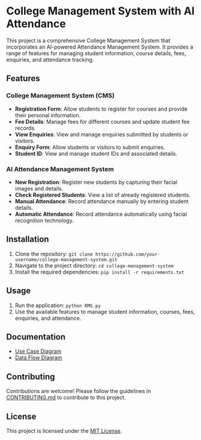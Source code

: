 # College Management System with AI Attendance

This project is a comprehensive College Management System that incorporates an AI-powered Attendance Management System. It provides a range of features for managing student information, course details, fees, enquiries, and attendance tracking.

## Features

### College Management System (CMS)

- **Registration Form**: Allow students to register for courses and provide their personal information.
- **Fee Details**: Manage fees for different courses and update student fee records.
- **View Enquiries**: View and manage enquiries submitted by students or visitors.
- **Enquiry Form**: Allow students or visitors to submit enquiries.
- **Student ID**: View and manage student IDs and associated details.

### AI Attendance Management System

- **New Registration**: Register new students by capturing their facial images and details.
- **Check Registered Students**: View a list of already registered students.
- **Manual Attendance**: Record attendance manually by entering student details.
- **Automatic Attendance**: Record attendance automatically using facial recognition technology.

## Installation

1. Clone the repository: `git clone https://github.com/your-username/college-management-system.git`
2. Navigate to the project directory: `cd college-management-system`
3. Install the required dependencies: `pip install -r requirements.txt`

## Usage

1. Run the application: `python RMS.py`
2. Use the available features to manage student information, courses, fees, enquiries, and attendance.

## Documentation

- [Use Case Diagram](![image](https://github.com/TEFLX/College-management-system-with-face-attendance-system/assets/164298793/14ef962f-f231-41df-b487-add40e3227c1))
- [Data Flow Diagram](![image](https://github.com/TEFLX/College-management-system-with-face-attendance-system/assets/164298793/bd5421c6-84d7-4df3-a33b-9ea6f24e0867))

## Contributing

Contributions are welcome! Please follow the guidelines in [CONTRIBUTING.md](CONTRIBUTING.md) to contribute to this project.

## License

This project is licensed under the [MIT License](LICENSE).
